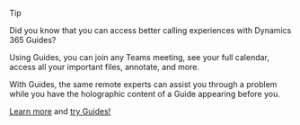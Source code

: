 > [!TIP]
> Did you know that you can access better calling experiences with Dynamics 365 Guides?
>
> Using Guides, you can join any Teams meeting, see your full calendar, access all your important files, annotate, and more.  
>
> With Guides, the same remote experts can assist you through a problem while you have the holographic content of a Guide appearing before you.  
>
> [Learn more](../guides/ra-features-in-guides-8.md) and [try Guides!](https://aka.ms/tryguides)